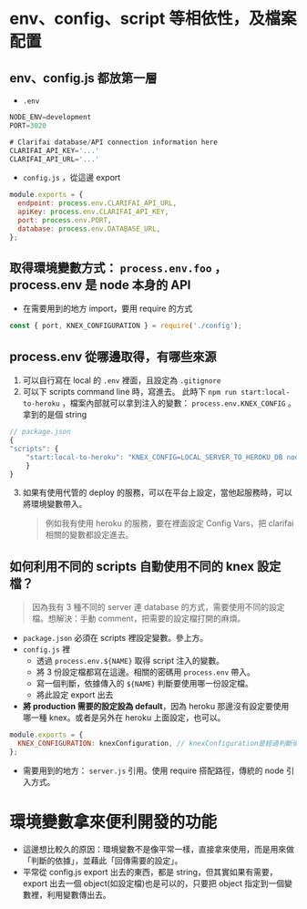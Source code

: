 # env、config、script 等相依性，及檔案配置

## env、config.js 都放第一層

- `.env`

```jsx
NODE_ENV=development
PORT=3020

# Clarifai database/API connection information here
CLARIFAI_API_KEY='...'
CLARIFAI_API_URL='...'
```

- `config.js` ，從這邊 export

```jsx
module.exports = {
  endpoint: process.env.CLARIFAI_API_URL,
  apiKey: process.env.CLARIFAI_API_KEY,
  port: process.env.PORT,
  database: process.env.DATABASE_URL,
};
```

## 取得環境變數方式： `process.env.foo` ，process.env 是 node 本身的 API

- 在需要用到的地方 import，要用 require 的方式

```jsx
const { port, KNEX_CONFIGURATION } = require('./config');
```

## process.env 從哪邊取得，有哪些來源

1. 可以自行寫在 local 的 `.env` 裡面，且設定為 `.gitignore`
2. 可以下 scripts command line 時，寫進去。
   此時下 `npm run start:local-to-heroku` ，檔案內部就可以拿到注入的變數： `process.env.KNEX_CONFIG` 。拿到的是個 string

```jsx
// package.json
{
"scripts": {
	"start:local-to-heroku": "KNEX_CONFIG=LOCAL_SERVER_TO_HEROKU_DB nodemon -r dotenv/config server.js",
	}
}
```

3. 如果有使用代管的 deploy 的服務，可以在平台上設定，當他起服務時，可以將環境變數帶入。
   > 例如我有使用 heroku 的服務，要在裡面設定 Config Vars，把 clarifai 相關的變數都設定進去。

## 如何利用不同的 scripts 自動使用不同的 knex 設定檔？

> 因為我有 3 種不同的 server 連 database 的方式，需要使用不同的設定檔。想解決：手動 comment，把需要的設定檔打開的麻煩。

- `package.json` 必須在 scripts 裡設定變數。參上方。
- `config.js` 裡
  - 透過 `process.env.${NAME}` 取得 script 注入的變數。
  - 將 3 份設定檔都寫在這邊。相關的密碼用 `process.env` 帶入。
  - 寫一個判斷，依據傳入的 `${NAME}` 判斷要使用哪一份設定檔。
  - 將此設定 export 出去
- **將 production 需要的設定設為 default**，因為 heroku 那邊沒有設定要使用哪一種 knex。或者是另外在 heroku 上面設定，也可以。

```jsx
module.exports = {
  KNEX_CONFIGURATION: knexConfiguration, // knexConfiguration是經過判斷後得到的設定檔
};
```

- 需要用到的地方： `server.js` 引用。使用 require 搭配路徑，傳統的 node 引入方式。

# 環境變數拿來便利開發的功能

- 這邊想比較久的原因：環境變數不是像平常一樣，直接拿來使用，而是用來做「判斷的依據」，並藉此「回傳需要的設定」。
- 平常從 config.js export 出去的東西，都是 string，但其實如果有需要，export 出去一個 object(如設定檔)也是可以的，只要把 object 指定到一個變數裡，利用變數傳出去。
